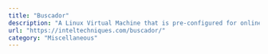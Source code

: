 ```yaml
---
title: "Buscador"
description: "A Linux Virtual Machine that is pre-configured for online investigators"
url: "https://inteltechniques.com/buscador/"
category: "Miscellaneous"
---
```

